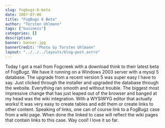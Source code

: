 ```yaml
---
slug: fogbugz-6-beta
date: 2007-07-06
title: "FogBugz 6 Beta"
author: "Torsten Uhlmann"
tags: ["business"]
categories: []
description:
banner: banner.jpg
bannerCredit: "Photo by Torsten Uhlmann"
layout: "../../../layouts/blog-post.astro"
---
```


Today I got a mail from Fogcreek with a download think to their latest beta of FogBugz. We have it running on a Windows 2003 server with a mysql 5 database. The upgrade from a recent version 5 was super easy I have to say. Just clicked through the installer and upgraded the database through the website. Everything ran smooth and without trouble. The biggest most impressive change that has just leaped out of the browser and banged at my head was the wiki integration. With a WYSIWYG editor that actually works! It was very easy to create tables and edit them or create links to other content. Speaking of links, one can of course link to a FogBugz case from a wiki page. When done the linked to case will reflect the wiki pages that contain links to this case. Way cool! I love it so far.
